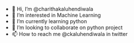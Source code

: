 - 👋 Hi, I’m @charithakaluhendiwala
- 👀 I’m interested in Machine Learning 
- 🌱 I’m currently learning python
- 💞️ I’m looking to collaborate on python project
- 📫 How to reach me @ckaluhendiwala in twitter

<!---
charithakaluhendiwala/charithakaluhendiwala is a ✨ special ✨ repository because its `README.md` (this file) appears on your GitHub profile.
You can click the Preview link to take a look at your changes.
--->
